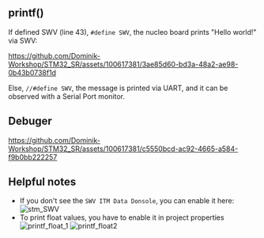 ## printf()
If defined SWV (line 43), 
`#define SWV`,
the nucleo board prints "Hello world!" via SWV:

https://github.com/Dominik-Workshop/STM32_SR/assets/100617381/3ae85d60-bd3a-48a2-ae98-0b43b0738f1d


Else, 
`//#define SWV`,
the message is printed via UART, and it can be observed with a Serial Port monitor.

## Debuger
https://github.com/Dominik-Workshop/STM32_SR/assets/100617381/c5550bcd-ac92-4665-a584-f9b0bb222257



## Helpful notes
- If you don't see the `SWV ITM Data Donsole`, you can enable it here: 
![stm_SWV](https://github.com/Dominik-Workshop/STM32_SR/assets/100617381/c263a479-5910-48e8-bbb2-8b4086e3e014)
- To print float values, you have to enable it in project properties\
![printf_float_1](https://github.com/Dominik-Workshop/STM32_SR/assets/100617381/dff63d19-5dd8-4bac-bfb2-302df73c9133)
![printf_float2](https://github.com/Dominik-Workshop/STM32_SR/assets/100617381/4698f419-9d70-41a2-a182-ceae8b81aea2)

